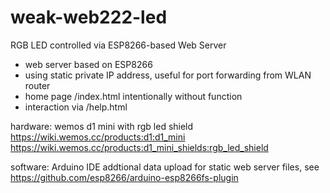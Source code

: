 # weak-web222-led
RGB LED controlled via ESP8266-based Web Server 

* web server based on ESP8266
* using static private IP address, useful for port forwarding from WLAN router
* home page /index.html intentionally without function
* interaction via /help.html

hardware: 
  wemos d1 mini with rgb led shield
    https://wiki.wemos.cc/products:d1:d1_mini
    https://wiki.wemos.cc/products:d1_mini_shields:rgb_led_shield
  
software: 
  Arduino IDE
    addtional data upload for static web server files, see https://github.com/esp8266/arduino-esp8266fs-plugin
    
    
